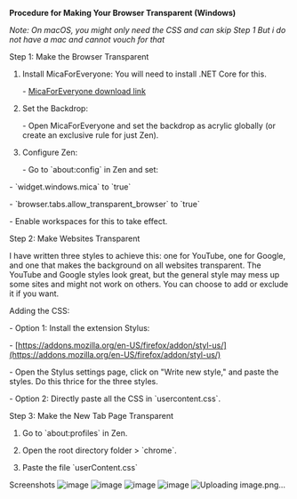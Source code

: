 
**Procedure for Making Your Browser Transparent (Windows)**



*Note: On macOS, you might only need the CSS and can skip Step 1 But i do not have a mac and cannot vouch for that*



Step 1: Make the Browser Transparent

1. Install MicaForEveryone: You will need to install .NET Core for this.

   \- [MicaForEveryone download link](https://github.com/MicaForEveryone/MicaForEveryone)

2. Set the Backdrop:

   \- Open MicaForEveryone and set the backdrop as acrylic globally (or create an exclusive rule for just Zen).

3. Configure Zen:

   \- Go to \`about:config\` in Zen and set:

\- \`widget.windows.mica\` to \`true\`

\- \`browser.tabs.allow\_transparent\_browser\` to \`true\`

   \- Enable workspaces for this to take effect.

 Step 2: Make Websites Transparent



I have written three styles to achieve this: one for YouTube, one for Google, and one that makes the background on all websites transparent. The YouTube and Google styles look great, but the general style may mess up some sites and might not work on others. You can choose to add or exclude it if you want.



Adding the CSS:

   \- Option 1: Install the extension Stylus:

\- [https://addons.mozilla.org/en-US/firefox/addon/styl-us/](https://addons.mozilla.org/en-US/firefox/addon/styl-us/)

\- Open the Stylus settings page, click on "Write new style," and paste the styles. Do this thrice for the three styles.

   \- Option 2: Directly paste all the CSS in \`usercontent.css\`.



 Step 3: Make the New Tab Page Transparent

1. Go to \`about:profiles\` in Zen.

2. Open the root directory folder > \`chrome\`.

3. Paste the file \`userContent.css\`

Screenshots
![image](https://github.com/user-attachments/assets/be8d69a8-ec84-4692-aef9-19436eb98f2c)
![image](https://github.com/user-attachments/assets/23bc4a2d-43e2-4c25-b54a-347ccfcc0a26)
![image](https://github.com/user-attachments/assets/24bc6872-a468-404c-8eb0-6d0251ff40bd)
![image](https://github.com/user-attachments/assets/a0895238-06ce-4169-8415-920d4a072ed2)
![Uploading image.png…]()
